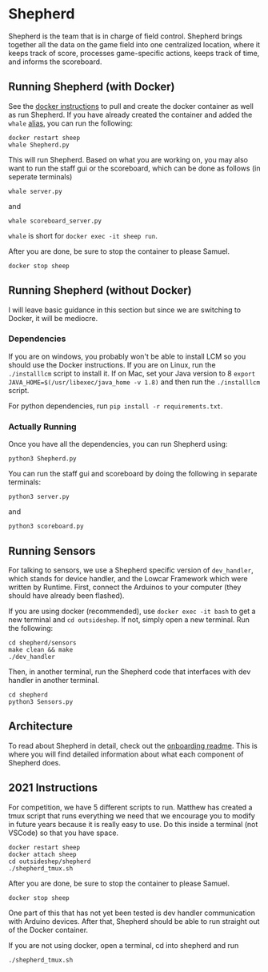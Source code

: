 # Shepherd

Shepherd is the team that is in charge of field control. 
Shepherd brings together all the data on the game field into one centralized location, where it keeps track of score, processes game-specific actions, keeps track of time, and informs the scoreboard.

## Running Shepherd (with Docker)

See the [docker instructions](https://github.com/pioneers/shepherd/blob/docker/setup/howtodocker.md) to pull and create the docker container as well as run Shepherd. If you have already created the container and added the `whale` [alias](https://github.com/pioneers/shepherd/blob/docker/setup/howtodocker.md#setting-up-the-docker-container), you can run the following:
```
docker restart sheep
whale Shepherd.py
```

This will run Shepherd. Based on what you are working on, you may also want to run the staff gui or the scoreboard, which can be done as follows (in seperate terminals)

```
whale server.py
```
and 
```
whale scoreboard_server.py
```

`whale` is short for `docker exec -it sheep run`.

After you are done, be sure to stop the container to please Samuel.
```
docker stop sheep
```

## Running Shepherd (without Docker)

I will leave basic guidance in this section but since we are switching to Docker, it will be mediocre.

### Dependencies

If you are on windows, you probably won't be able to install LCM so you should use the Docker instructions. If you are on Linux, run the `./installlcm` script to install it. If on Mac, set your Java version to 8 `export JAVA_HOME=$(/usr/libexec/java_home -v 1.8)` and then run the `./installlcm` script.

For python dependencies, run `pip install -r requirements.txt`.

### Actually Running

Once you have all the dependencies, you can run Shepherd using:
```
python3 Shepherd.py
```
You can run the staff gui and scoreboard by doing the following in separate terminals:
```
python3 server.py
```
and
```
python3 scoreboard.py
```

## Running Sensors

For talking to sensors, we use a Shepherd specific version of `dev_handler`, which stands for device handler, and the Lowcar Framework which were written by Runtime. First, connect the Arduinos to your computer (they should have already been flashed).

If you are using docker (recommended), use `docker exec -it bash` to get a new terminal and `cd outsideshep`. If not, simply open a new terminal. Run the following:

```
cd shepherd/sensors
make clean && make
./dev_handler
```
Then, in another terminal, run the Shepherd code that interfaces with dev handler in another terminal.
```
cd shepherd
python3 Sensors.py
```

## Architecture

To read about Shepherd in detail, check out the [onboarding readme](https://github.com/pioneers/shepherd-onboarding#about-shepherd). This is where you will find detailed information about what each component of Shepherd does.

## 2021 Instructions

For competition, we have 5 different scripts to run. Matthew has created a tmux script that runs everything we need that we encourage you to modify in future years because it is really easy to use. Do this inside a terminal (not VSCode) so that you have space.

```
docker restart sheep
docker attach sheep
cd outsideshep/shepherd
./shepherd_tmux.sh
```
After you are done, be sure to stop the container to please Samuel.
```
docker stop sheep
```

One part of this that has not yet been tested is dev handler communication with Arduino devices. After that, Shepherd should be able to run straight out of the Docker container.

If you are not using docker, open a terminal, cd into shepherd and run
```
./shepherd_tmux.sh
```